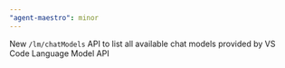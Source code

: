 ```yaml
---
"agent-maestro": minor
---
```


New `/lm/chatModels` API to list all available chat models provided by VS Code Language Model API
